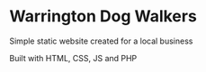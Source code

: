 # Warrington Dog Walkers

Simple static website created for a local business

Built with HTML, CSS, JS and PHP